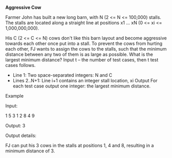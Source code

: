 **Aggressive Cow**

Farmer John has built a new long barn, with N (2 <= N <= 100,000) stalls. The stalls are located along a straight line at positions x1 ... xN (0 <= xi <= 1,000,000,000).

His C (2 <= C <= N) cows don't like this barn layout and become aggressive towards each other once put into a stall. To prevent the cows from hurting each other, FJ wants to assign the cows to the stalls, such that the minimum distance between any two of them is as large as possible. What is the largest minimum distance?
Input
t – the number of test cases, then t test cases follows.
* Line 1: Two space-separated integers: N and C
* Lines 2..N+1: Line i+1 contains an integer stall location, xi
Output
For each test case output one integer: the largest minimum distance.

Example

Input:

1
5 3
1
2
8
4
9

Output:
3

Output details:

FJ can put his 3 cows in the stalls at positions 1, 4 and 8,
resulting in a minimum distance of 3.
